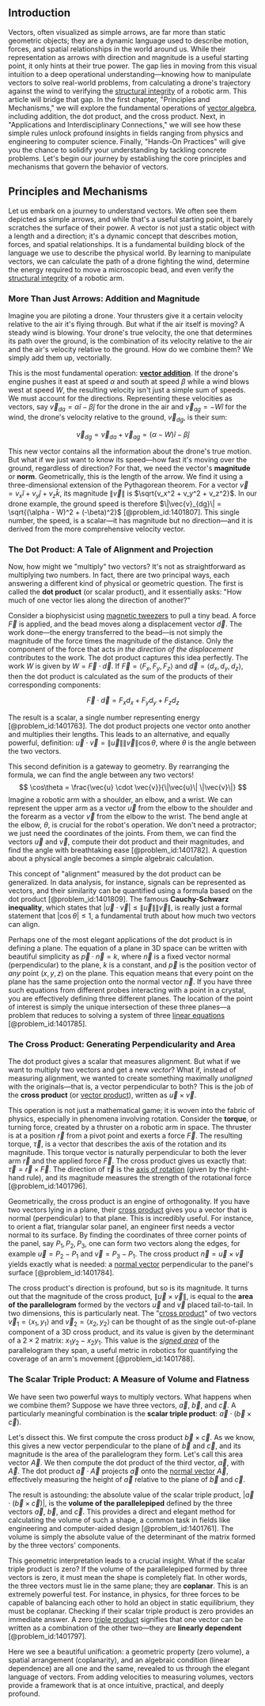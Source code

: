 ## Introduction
Vectors, often visualized as simple arrows, are far more than static geometric objects; they are a dynamic language used to describe motion, forces, and spatial relationships in the world around us. While their representation as arrows with direction and magnitude is a useful starting point, it only hints at their true power. The gap lies in moving from this visual intuition to a deep operational understanding—knowing how to manipulate vectors to solve real-world problems, from calculating a drone's trajectory against the wind to verifying the [structural integrity](@article_id:164825) of a robotic arm. This article will bridge that gap. In the first chapter, "Principles and Mechanisms," we will explore the fundamental operations of [vector algebra](@article_id:151846), including addition, the dot product, and the cross product. Next, in "Applications and Interdisciplinary Connections," we will see how these simple rules unlock profound insights in fields ranging from physics and engineering to computer science. Finally, "Hands-On Practices" will give you the chance to solidify your understanding by tackling concrete problems. Let's begin our journey by establishing the core principles and mechanisms that govern the behavior of vectors.

## Principles and Mechanisms

Let us embark on a journey to understand vectors. We often see them depicted as simple arrows, and while that's a useful starting point, it barely scratches the surface of their power. A vector is not just a static object with a length and a direction; it's a dynamic concept that describes motion, forces, and spatial relationships. It is a fundamental building block of the language we use to describe the physical world. By learning to manipulate vectors, we can calculate the path of a drone fighting the wind, determine the energy required to move a microscopic bead, and even verify the [structural integrity](@article_id:164825) of a robotic arm.

### More Than Just Arrows: Addition and Magnitude

Imagine you are piloting a drone. Your thrusters give it a certain velocity relative to the air it's flying through. But what if the air itself is moving? A steady wind is blowing. Your drone's true velocity, the one that determines its path over the ground, is the combination of its velocity relative to the air and the air's velocity relative to the ground. How do we combine them? We simply add them up, vectorially.

This is the most fundamental operation: **[vector addition](@article_id:154551)**. If the drone's engine pushes it east at speed $\alpha$ and south at speed $\beta$ while a wind blows west at speed $W$, the resulting velocity isn't just a simple sum of speeds. We must account for the directions. Representing these velocities as vectors, say $\vec{v}_{da} = \alpha \hat{i} - \beta \hat{j}$ for the drone in the air and $\vec{v}_{ag} = -W \hat{i}$ for the wind, the drone's velocity relative to the ground, $\vec{v}_{dg}$, is their sum:

$$
\vec{v}_{dg} = \vec{v}_{da} + \vec{v}_{ag} = (\alpha - W)\hat{i} - \beta \hat{j}
$$

This new vector contains all the information about the drone's true motion. But what if we just want to know its speed—how fast it's moving over the ground, regardless of direction? For that, we need the vector's **magnitude** or **norm**. Geometrically, this is the length of the arrow. We find it using a three-dimensional extension of the Pythagorean theorem. For a vector $\vec{v} = v_x \hat{i} + v_y \hat{j} + v_z \hat{k}$, its magnitude $\|\vec{v}\|$ is $\sqrt{v_x^2 + v_y^2 + v_z^2}$. In our drone example, the ground speed is therefore $\|\vec{v}_{dg}\| = \sqrt{(\alpha - W)^2 + (-\beta)^2}$ [@problem_id:1401807]. This single number, the speed, is a scalar—it has magnitude but no direction—and it is derived from the more comprehensive velocity vector.

### The Dot Product: A Tale of Alignment and Projection

Now, how might we "multiply" two vectors? It's not as straightforward as multiplying two numbers. In fact, there are two principal ways, each answering a different kind of physical or geometric question. The first is called the **dot product** (or scalar product), and it essentially asks: "How much of one vector lies along the direction of another?"

Consider a biophysicist using [magnetic tweezers](@article_id:184705) to pull a tiny bead. A force $\vec{F}$ is applied, and the bead moves along a displacement vector $\vec{d}$. The work done—the energy transferred to the bead—is not simply the magnitude of the force times the magnitude of the distance. Only the component of the force that acts *in the direction of the displacement* contributes to the work. The dot product captures this idea perfectly. The work $W$ is given by $W = \vec{F} \cdot \vec{d}$. If $\vec{F} = \langle F_x, F_y, F_z \rangle$ and $\vec{d} = \langle d_x, d_y, d_z \rangle$, then the dot product is calculated as the sum of the products of their corresponding components:

$$
\vec{F} \cdot \vec{d} = F_x d_x + F_y d_y + F_z d_z
$$

The result is a scalar, a single number representing energy [@problem_id:1401763]. The dot product projects one vector onto another and multiplies their lengths. This leads to an alternative, and equally powerful, definition: $\vec{u} \cdot \vec{v} = \|\vec{u}\| \|\vec{v}\| \cos\theta$, where $\theta$ is the angle between the two vectors.

This second definition is a gateway to geometry. By rearranging the formula, we can find the angle between any two vectors!
$$
\cos\theta = \frac{\vec{u} \cdot \vec{v}}{\|\vec{u}\| \|\vec{v}\|}
$$
Imagine a robotic arm with a shoulder, an elbow, and a wrist. We can represent the upper arm as a vector $\vec{u}$ from the elbow to the shoulder and the forearm as a vector $\vec{v}$ from the elbow to the wrist. The bend angle at the elbow, $\theta$, is crucial for the robot's operation. We don't need a protractor; we just need the coordinates of the joints. From them, we can find the vectors $\vec{u}$ and $\vec{v}$, compute their dot product and their magnitudes, and find the angle with breathtaking ease [@problem_id:1401782]. A question about a physical angle becomes a simple algebraic calculation.

This concept of "alignment" measured by the dot product can be generalized. In data analysis, for instance, signals can be represented as vectors, and their similarity can be quantified using a formula based on the dot product [@problem_id:1401809]. The famous **Cauchy-Schwarz inequality**, which states that $|\vec{u} \cdot \vec{v}| \le \|\vec{u}\| \|\vec{v}\|$, is really just a formal statement that $|\cos\theta| \le 1$, a fundamental truth about how much two vectors can align.

Perhaps one of the most elegant applications of the dot product is in defining a plane. The equation of a plane in 3D space can be written with beautiful simplicity as $\vec{p} \cdot \vec{n} = k$, where $\vec{n}$ is a fixed vector normal (perpendicular) to the plane, $k$ is a constant, and $\vec{p}$ is the position vector of *any* point $(x, y, z)$ on the plane. This equation means that every point on the plane has the same projection onto the normal vector $\vec{n}$. If you have three such equations from different probes interacting with a point in a crystal, you are effectively defining three different planes. The location of the point of interest is simply the unique intersection of these three planes—a problem that reduces to solving a system of three [linear equations](@article_id:150993) [@problem_id:1401785].

### The Cross Product: Generating Perpendicularity and Area

The dot product gives a scalar that measures alignment. But what if we want to multiply two vectors and get a new *vector*? What if, instead of measuring alignment, we wanted to create something maximally *unaligned* with the originals—that is, a vector perpendicular to both? This is the job of the **cross product** (or [vector product](@article_id:156178)), written as $\vec{u} \times \vec{v}$.

This operation is not just a mathematical game; it is woven into the fabric of physics, especially in phenomena involving rotation. Consider the **torque**, or turning force, created by a thruster on a robotic arm in space. The thruster is at a position $\vec{r}$ from a pivot point and exerts a force $\vec{F}$. The resulting torque, $\vec{\tau}$, is a vector that describes the axis of the rotation and its magnitude. This torque vector is naturally perpendicular to both the lever arm $\vec{r}$ and the applied force $\vec{F}$. The cross product gives us exactly that: $\vec{\tau} = \vec{r} \times \vec{F}$. The direction of $\vec{\tau}$ is the [axis of rotation](@article_id:186600) (given by the right-hand rule), and its magnitude measures the strength of the rotational force [@problem_id:1401796].

Geometrically, the cross product is an engine of orthogonality. If you have two vectors lying in a plane, their [cross product](@article_id:156255) gives you a vector that is normal (perpendicular) to that plane. This is incredibly useful. For instance, to orient a flat, triangular solar panel, an engineer first needs a vector normal to its surface. By finding the coordinates of three corner points of the panel, say $P_1, P_2, P_3$, one can form two vectors along the edges, for example $\vec{u} = P_2 - P_1$ and $\vec{v} = P_3 - P_1$. The cross product $\vec{n} = \vec{u} \times \vec{v}$ yields exactly what is needed: a [normal vector](@article_id:263691) perpendicular to the panel's surface [@problem_id:1401784].

The cross product's direction is profound, but so is its magnitude. It turns out that the magnitude of the cross product, $\|\vec{u} \times \vec{v}\|$, is equal to the **area of the parallelogram** formed by the vectors $\vec{u}$ and $\vec{v}$ placed tail-to-tail. In two dimensions, this is particularly neat. The "[cross product](@article_id:156255)" of two vectors $\vec{v}_1 = \langle x_1, y_1 \rangle$ and $\vec{v}_2 = \langle x_2, y_2 \rangle$ can be thought of as the single out-of-plane component of a 3D cross product, and its value is given by the determinant of a $2 \times 2$ matrix: $x_1 y_2 - x_2 y_1$. This value is the *[signed area](@article_id:169094)* of the parallelogram they span, a useful metric in robotics for quantifying the coverage of an arm's movement [@problem_id:1401788].

### The Scalar Triple Product: A Measure of Volume and Flatness

We have seen two powerful ways to multiply vectors. What happens when we combine them? Suppose we have three vectors, $\vec{a}$, $\vec{b}$, and $\vec{c}$. A particularly meaningful combination is the **scalar triple product**: $\vec{a} \cdot (\vec{b} \times \vec{c})$.

Let's dissect this. We first compute the cross product $\vec{b} \times \vec{c}$. As we know, this gives a new vector perpendicular to the plane of $\vec{b}$ and $\vec{c}$, and its magnitude is the area of the parallelogram they form. Let's call this area vector $\vec{A}$. We then compute the dot product of the third vector, $\vec{a}$, with $\vec{A}$. The dot product $\vec{a} \cdot \vec{A}$ projects $\vec{a}$ onto the [normal vector](@article_id:263691) $\vec{A}$, effectively measuring the height of $\vec{a}$ relative to the plane of $\vec{b}$ and $\vec{c}$.

The result is astounding: the absolute value of the scalar triple product, $|\vec{a} \cdot (\vec{b} \times \vec{c})|$, is the **volume of the parallelepiped** defined by the three vectors $\vec{a}$, $\vec{b}$, and $\vec{c}$. This provides a direct and elegant method for calculating the volume of such a shape, a common task in fields like engineering and computer-aided design [@problem_id:1401761]. The volume is simply the absolute value of the determinant of the matrix formed by the three vectors' components.

This geometric interpretation leads to a crucial insight. What if the scalar triple product is zero? If the volume of the parallelepiped formed by three vectors is zero, it must mean the shape is completely flat. In other words, the three vectors must lie in the same plane; they are **coplanar**. This is an extremely powerful test. For instance, in physics, for three forces to be capable of balancing each other to hold an object in static equilibrium, they must be coplanar. Checking if their scalar triple product is zero provides an immediate answer. A zero [triple product](@article_id:195388) signifies that one vector can be written as a combination of the other two—they are **linearly dependent** [@problem_id:1401797].

Here we see a beautiful unification: a geometric property (zero volume), a spatial arrangement (coplanarity), and an algebraic condition (linear dependence) are all one and the same, revealed to us through the elegant language of vectors. From adding velocities to measuring volumes, vectors provide a framework that is at once intuitive, practical, and deeply profound.